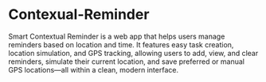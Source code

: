 # Contexual-Reminder
Smart Contextual Reminder is a web app that helps users manage reminders based on location and time. It features easy task creation, location simulation, and GPS tracking, allowing users to add, view, and clear reminders, simulate their current location, and save preferred or manual GPS locations—all within a clean, modern interface.
